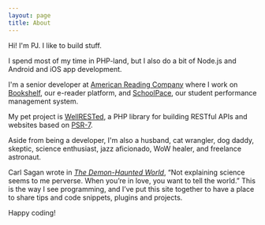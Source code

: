 ```yaml
---
layout: page
title: About
---
```


Hi! I'm PJ. I like to build stuff.

I spend most of my time in PHP-land, but I also do a bit of Node.js and Android and iOS app development.

I'm a senior developer at [American Reading Company](https://www.americanreading.com) where I work on [Bookshelf](https://www.arcbookshelf.com), our e-reader platform, and [SchoolPace](https://www.schoolpace.com), our student performance management system.

My pet project is [WellRESTed](http://www.wellrested.org), a PHP library for building RESTful APIs and websites based on [PSR-7](http://www.php-fig.org/psr/psr-7/).

Aside from being a developer, I'm also a husband, cat wrangler, dog daddy, skeptic, science enthusiast, jazz aficionado, WoW healer, and freelance astronaut.

Carl Sagan wrote in *[The Demon-Haunted World](https://www.amazon.com/Demon-Haunted-World-Science-Candle-Dark/dp/0345409469)*, “Not explaining science seems to me perverse. When you’re in love, you want to tell the world.” This is the way I see programming, and I’ve put this site together to have a place to share tips and code snippets, plugins and projects.

Happy coding!
